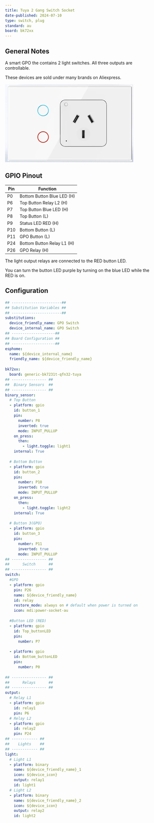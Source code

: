 ```yaml
---
title: Tuya 2 Gang Switch Socket
date-published: 2024-07-10
type: switch, plug
standard: au
board: bk72xx
---
```


## General Notes

A smart GPO the contains 2 light switches. All three outputs are controllable.

These devices are sold under many brands on Aliexpress.

![alt text](tyna-gpo-switch.png "Tuya 2 Gang Switch Socket")

## GPIO Pinout

| Pin | Function                   |
| --- | -------------------------- |
| P0  | Bottom Button Blue LED (H) |
| P6  | Top Button Relay L2 (H)    |
| P7  | Top Button Blue LED (H)    |
| P8  | Top Button (L)             |
| P9  | Status LED RED (H)         |
| P10 | Bottom Button (L)          |
| P11 | GPO Button (L)             |
| P24 | Bottom Button Relay L1 (H) |
| P26 | GPO Relay (H)              |

The light output relays are connected to the RED button LED.

You can turn the button LED purple by turning on the blue LED while the RED is on.

## Configuration

```yaml
## -----------------------##
## Substitution Variables ##
## -----------------------##
substitutions:
  device_friendly_name: GPO Switch
  device_internal_name: GPO Switch
## --------------------##
## Board Configuration ##
## --------------------##
esphome:
  name: ${device_internal_name}
  friendly_name: ${device_friendly_name}

bk72xx:
  board: generic-bk7231t-qfn32-tuya
## ---------------- ##
##  Binary Sensors  ##
## ---------------- ##
binary_sensor:
  # Top Button
  - platform: gpio
    id: button_1
    pin:
      number: P8
      inverted: true
      mode: INPUT_PULLUP
    on_press:
      then:
        - light.toggle: light1
    internal: True

  # Bottom Button
  - platform: gpio
    id: button_2
    pin:
      number: P10
      inverted: true
      mode: INPUT_PULLUP
    on_press:
      then:
        - light.toggle: light2
    internal: True

  # Button 3(GPO)
  - platform: gpio
    id: button_3
    pin:
      number: P11
      inverted: true
      mode: INPUT_PULLUP
## ---------------- ##
##      Switch      ##
## ---------------- ##
switch:
  #GPO
  - platform: gpio
    pin: P26
    name: ${device_friendly_name}
    id: relay
    restore_mode: always on # default when power is turned on
    icon: mdi:power-socket-au

  #Button LED (RED)
  - platform: gpio
    id: Top_buttonLED
    pin:
      number: P7

  - platform: gpio
    id: Bottom_buttonLED
    pin:
      number: P0

## ---------------- ##
##      Relays      ##
## ---------------- ##
output:
  # Relay L1
  - platform: gpio
    id: relay1
    pin: P6
  # Relay L2
  - platform: gpio
    id: relay2
    pin: P24
## ------------ ##
##    Lights    ##
## ------------ ##
light:
  # Light L1
  - platform: binary
    name: ${device_friendly_name}_1
    icon: ${device_icon}
    output: relay1
    id: light1
  # Light L2
  - platform: binary
    name: ${device_friendly_name}_2
    icon: ${device_icon}
    output: relay2
    id: light2
```

